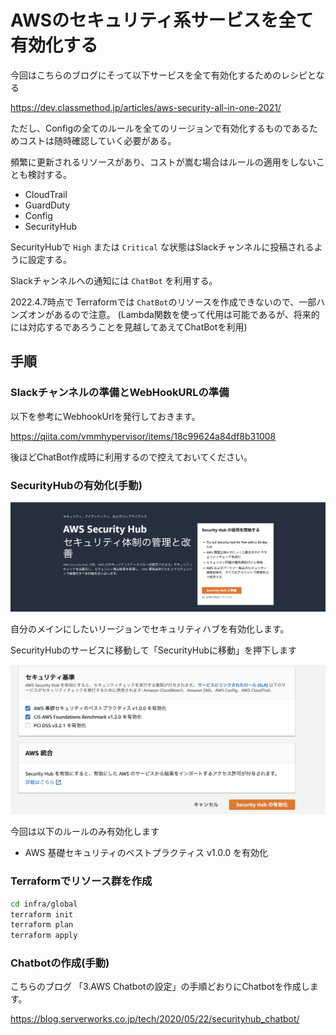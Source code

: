 # AWSのセキュリティ系サービスを全て有効化する

今回はこちらのブログにそって以下サービスを全て有効化するためのレシピとなる

https://dev.classmethod.jp/articles/aws-security-all-in-one-2021/

ただし、Configの全てのルールを全てのリージョンで有効化するものであるためコストは随時確認していく必要がある。

頻繁に更新されるリソースがあり、コストが嵩む場合はルールの適用をしないことも検討する。

- CloudTrail
- GuardDuty
- Config
- SecurityHub

SecurityHubで `High` または `Critical` な状態はSlackチャンネルに投稿されるように設定する。

Slackチャンネルへの通知には `ChatBot` を利用する。

2022.4.7時点で Terraformでは `ChatBot`のリソースを作成できないので、一部ハンズオンがあるので注意。
(Lambda関数を使って代用は可能であるが、将来的には対応するであろうことを見越してあえてChatBotを利用)

## 手順

### Slackチャンネルの準備とWebHookURLの準備

以下を参考にWebhookUrlを発行しておきます。

https://qiita.com/vmmhypervisor/items/18c99624a84df8b31008

後ほどChatBot作成時に利用するので控えておいてください。

### SecurityHubの有効化(手動)

![SecurityHubの有効化](infra/docs/images/securityhub.png)

自分のメインにしたいリージョンでセキュリティハブを有効化します。

SecurityHubのサービスに移動して「SecurityHubに移動」を押下します

![SecurityHub2](infra/docs/images/securityhub2.png)

今回は以下のルールのみ有効化します

- AWS 基礎セキュリティのベストプラクティス v1.0.0 を有効化

### Terraformでリソース群を作成

```bash
cd infra/global
terraform init
terraform plan
terraform apply
```

### Chatbotの作成(手動)

こちらのブログ 「3.AWS Chatbotの設定」の手順どおりにChatbotを作成します。

https://blog.serverworks.co.jp/tech/2020/05/22/securityhub_chatbot/

